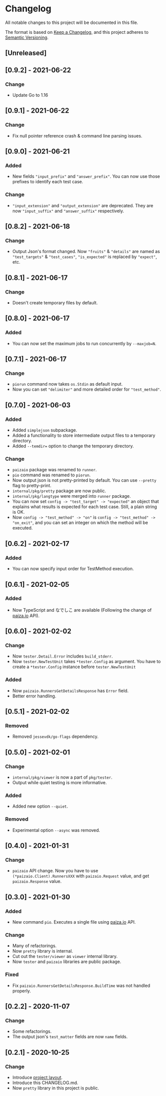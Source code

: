 # Changelog

All notable changes to this project will be documented in this file.

The format is based on [Keep a Changelog](https://keepachangelog.com/en/1.0.0/),
and this project adheres to [Semantic Versioning](https://semver.org/spec/v2.0.0.html).

## [Unreleased]

## [0.9.2] - 2021-06-22

### Change

- Update Go to 1.16

## [0.9.1] - 2021-06-22

### Change

- Fix null pointer reference crash & command line parsing issues.

## [0.9.0] - 2021-06-21

### Added

- New fields `"input_prefix"` and `"answer_prefix"`. You can now use those prefixes to identify each test case.

### Change

- `"input_extension"` and `"output_extension"` are deprecated. They are now `"input_suffix"` and `"answer_suffix"` respectively.

## [0.8.2] - 2021-06-18

### Change

- Output Json's format changed. Now `"fruits"` & `"details"` are named as `"test_targets"` & `"test_cases"`, `"is_expected"` is replaced by `"expect"`, etc.

## [0.8.1] - 2021-06-17

### Change

- Doesn't create temporary files by default.

## [0.8.0] - 2021-06-17

### Added

- You can now set the maximum jobs to run concurrently by `--maxjob=N`.

## [0.7.1] - 2021-06-17

### Change

- `piorun` command now takes `os.Stdin` as default input.
- Now you can set `"delimiter"` and more detailed order for `"test_method"`.

## [0.7.0] - 2021-06-03

### Added

- Added `simplejson` subpackage.
- Added a functionality to store intermediate output files to a temporary directory.
- Added `--temdir=` option to change the temporary directory.

### Change

- `paizaio` package was renamed to `runner`.
- `pio` command was renamed to `piorun`.
- Now output json is not pretty-printed by default. You can use `--pretty` flag to pretty-print.
- `internal/pkg/pretty` package are now public.
- `internal/pkg/langtype` were merged into `runner` package.
- You can now set `config -> "test_target" -> "expected"` an object that explains what results is expected for each test case. Still, a plain string is OK.
- Now `config -> "test_method" -> "on"` is `config -> "test_method" -> "on_exit"`, and you can set an integer on which the method will be executed.

## [0.6.2] - 2021-02-17

### Added

- You can now specify input order for TestMethod execution.

## [0.6.1] - 2021-02-05

### Added

- Now TypeScript and なでしこ are available (Following the change of [paiza.io](https://paiza.io) API).

## [0.6.0] - 2021-02-02

### Change

- Now `tester.Detail.Error` includes `build_stderr`.
- Now `tester.NewTestUnit` takes `*tester.Config` as argument. You have to create a `*tester.Config` instance before `tester.NewTestUnit`

### Added

- Now `paizaio.RunnersGetDetailsResponse` has `Error` field.
- Better error handling.

## [0.5.1] - 2021-02-02

### Removed

- Removed `jessevdk/go-flags` dependency.

## [0.5.0] - 2021-02-01

### Change

- `internal/pkg/viewer` is now a part of `pkg/tester`.
- Output while quiet testing is more informative.

### Added

- Added new option `--quiet`.

### Removed

- Experimental option `--async` was removed.

## [0.4.0] - 2021-01-31

### Change

- `paizaio` API change. Now you have to use `(*paizaio.Client).RunnersXXX` with `paizaio.Request` value, and get `paizaio.Response` value.

## [0.3.0] - 2021-01-30

### Added

- New command `pio`. Executes a single file using [paiza.io](https://paiza.io) API.

### Change

- Many of refactorings.
- Now `pretty` library is internal.
- Cut out the `tester/viewer` as `viewer` internal library.
- Now `tester` and `paizaio` libraries are public package.

### Fixed

- Fix `paizaio.RunnersGetDetailsResponse.BuildTime` was not handled properly.

## [0.2.2] - 2020-11-07

### Change

- Some refactorings.
- The output json's `test_matter` fields are now `name` fields.

## [0.2.1] - 2020-10-25

### Change

- Introduce [project layout](https://github.com/golang-standards/project-layout).
- Introduce this CHANGELOG.md.
- Now `pretty` library in this project is public.
